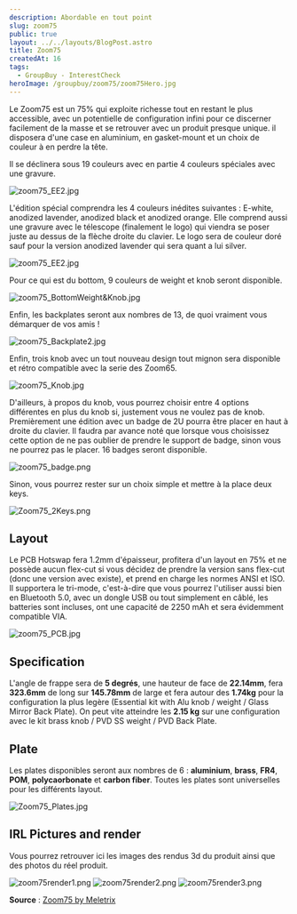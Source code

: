 ```yaml
---
description: Abordable en tout point
slug: zoom75
public: true
layout: ../../layouts/BlogPost.astro
title: Zoom75
createdAt: 16
tags:
  - GroupBuy - InterestCheck
heroImage: /groupbuy/zoom75/zoom75Hero.jpg
---
```



Le Zoom75 est un 75% qui exploite richesse tout en restant le plus accessible, avec un potentielle de configuration infini pour ce discerner facilement de la masse et se retrouver avec un produit presque unique. il disposera d'une case en aluminium, en gasket-mount et un choix de couleur à en perdre la tête.

Il se déclinera sous 19 couleurs avec en partie 4 couleurs spéciales avec une gravure.

![zoom75_EE2.jpg](/groupbuy/zoom75/zoom75_EE2.jpg)

L'édition spécial comprendra les 4 couleurs inédites suivantes : E-white, anodized lavender, anodized black et anodized orange. Elle comprend aussi une gravure avec le télescope (finalement le logo) qui viendra se poser juste au dessus de la flèche droite du clavier. Le logo sera de couleur doré sauf pour la version anodized lavender qui sera quant a lui silver.

![zoom75_EE2.jpg](/groupbuy/zoom75/zoom75_SE2.jpg)

Pour ce qui est du bottom, 9 couleurs de weight et knob seront disponible.

![zoom75_BottomWeight&Knob.jpg](/groupbuy/zoom75/zoom75_BottomWeight&Knob.jpg)

Enfin, les backplates seront aux nombres de 13, de quoi vraiment vous démarquer de vos amis !

![zoom75_Backplate2.jpg](/groupbuy/zoom75/zoom75_Backplate2.jpg)

Enfin, trois knob avec un tout nouveau design tout mignon sera disponible et rétro compatible avec la serie des Zoom65.

![zoom75_Knob.jpg](/groupbuy/zoom75/zoom75_Knob.jpg)

D'ailleurs, à propos du knob, vous pourrez choisir entre 4 options différentes en plus du knob si, justement vous ne voulez pas de knob. Premièrement une édition avec un badge de 2U pourra être placer en haut à droite du clavier. Il faudra par avance noté que lorsque vous choisissez cette option de ne pas oublier de prendre le support de badge, sinon vous ne pourrez pas le placer. 16 badges seront disponible.

![zoom75_badge.png](/groupbuy/zoom75/zoom75_badge.png)

Sinon, vous pourrez rester sur un choix simple et mettre à la place deux keys.

![Zoom75_2Keys.png](/groupbuy/zoom75/Zoom75_2Keys.png)

## Layout

Le PCB Hotswap fera 1.2mm d'épaisseur, profitera d'un layout en 75% et ne possède aucun flex-cut si vous décidez de prendre la version sans flex-cut (donc une version avec existe), et prend en charge les normes ANSI et ISO. Il supportera le tri-mode, c'est-à-dire que vous pourrez l'utiliser aussi bien en Bluetooth 5.0, avec un dongle USB ou tout simplement en câblé, les batteries sont incluses, ont une capacité de 2250 mAh et sera évidemment compatible VIA.

![zoom75_PCB.jpg](/groupbuy/zoom75/zoom75_PCB.jpg)

## Specification

L'angle de frappe sera de **5 degrés**, une hauteur de face de **22.14mm**, fera **323.6mm** de long sur **145.78mm** de large et fera autour des **1.74kg** pour la configuration la plus legère (Essential kit with Alu knob / weight / Glass Mirror Back Plate). On peut vite atteindre les **2.15 kg** sur une configuration avec le kit brass knob / PVD SS weight / PVD Back Plate.

## Plate

Les plates disponibles seront aux nombres de 6 : **aluminium**, **brass**, **FR4**, **POM**, **polycaorbonate** et **carbon fiber**. Toutes les plates sont universelles pour les différents layout.

![Zoom75_Plates.jpg](/groupbuy/zoom75/Zoom75_Plates.jpg)

## IRL Pictures and render

Vous pourrez retrouver ici les images des rendus 3d du produit ainsi que des photos du réel produit.

![zoom75render1.png](/groupbuy/zoom75/zoom75render1.png)
![zoom75render2.png](/groupbuy/zoom75/zoom75render2.png)
![zoom75render3.png](/groupbuy/zoom75/zoom75render3.png)

**Source** : [Zoom75 by Meletrix](https://geekhack.org/index.php?topic=119026.0)